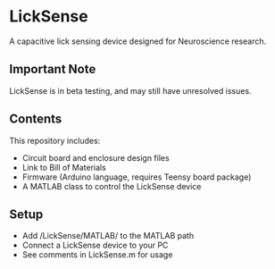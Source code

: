 # LickSense
A capacitive lick sensing device designed for Neuroscience research.

## Important Note ##
LickSense is in beta testing, and may still have unresolved issues.

## Contents ##
This repository includes:
* Circuit board and enclosure design files
* Link to Bill of Materials
* Firmware (Arduino language, requires Teensy board package)
* A MATLAB class to control the LickSense device

## Setup ##
* Add /LickSense/MATLAB/ to the MATLAB path
* Connect a LickSense device to your PC
* See comments in LickSense.m for usage
